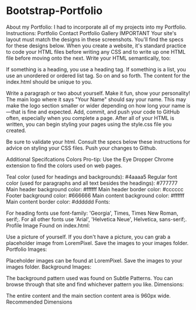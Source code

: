 # Bootstrap-Portfolio

About my Portfolio: I had to incorporate all of my projects into my Portfolio.
Instructions:
Portfolio Contact
Portfolio Gallery
IMPORTANT Your site's layout must match the designs in these screenshots. You'll find the specs for these designs below.
When you create a website, it's standard practice to code your HTML files before writing any CSS and to write up one HTML file before moving onto the next. Write your HTML semantically, too:

If something is a heading, you use a heading tag.
If something is a list, you use an unordered or ordered list tag.
So on and so forth.
The content for the index.html should be unique to you.

Write a paragraph or two about yourself. Make it fun, show your personality!
The main logo where it says "Your Name" should say your name. This may make the logo section smaller or wider depending on how long your name is—that is fine and expected.
Add, commit, and push your code to GitHub often, especially when you complete a page.
After all of your HTML is written, you can begin styling your pages using the style.css file you created.

Be sure to validate your html.
Consult the specs below these instructions for advice on styling your CSS files.
Push your changes to Github.

Additional Specifcations
Colors Pro-tip: Use the Eye Dropper Chrome extension to find the colors used on web pages.

Teal color (used for headings and backgrounds): #4aaaa5
Regular font color (used for paragraphs and all text besides the headings): #777777
Main header background color: #ffffff
Main header border color: #cccccc
Footer background color: #666666
Main content background color: #ffffff
Main content border color: #dddddd
Fonts:

For heading fonts use font-family: 'Georgia', Times, Times New Roman, serif;.
For all other fonts use 'Arial', 'Helvetica Neue', Helvetica, sans-serif;.
Profile Image Found on index.html:

Use a picture of yourself.
If you don't have a picture, you can grab a placeholder image from LoremPixel. Save the images to your images folder.
Portfolio Images:

Placeholder images can be found at LoremPixel.
Save the images to your images folder.
Background Images:

The background pattern used was found on Subtle Patterns. You can browse through that site and find whichever pattern you like.
Dimensions:

The entire content and the main section content area is 960px wide.
Recommended Dimensions
